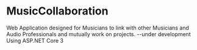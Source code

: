 # MusicCollaboration
Web Application designed for Musicians to link with other Musicians and Audio Professionals and mutually work on projects.
--under development
Using ASP.NET Core 3
